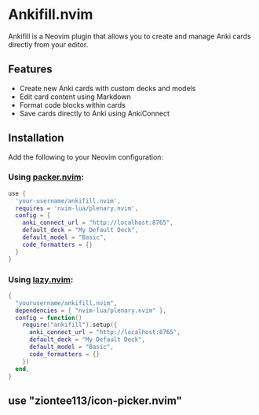 # Ankifill.nvim

Ankifill is a Neovim plugin that allows you to create and manage Anki cards directly from your editor.

## Features

- Create new Anki cards with custom decks and models
- Edit card content using Markdown
- Format code blocks within cards
- Save cards directly to Anki using AnkiConnect

## Installation

Add the following to your Neovim configuration:

### Using [packer.nvim](https://github.com/wbthomason/packer.nvim):

```lua
use {
  'your-username/ankifill.nvim',
  requires = 'nvim-lua/plenary.nvim',
  config = {
    anki_connect_url = "http://localhost:8765",
    default_deck = "My Default Deck",
    default_model = "Basic",
    code_formatters = {}
  }
}
```

### Using [lazy.nvim](https://github.com/folke/lazy.nvim):

```lua
{
  "yourusername/ankifill.nvim",
  dependencies = { "nvim-lua/plenary.nvim" },
  config = function()
    require("ankifill").setup({
      anki_connect_url = "http://localhost:8765",
      default_deck = "My Default Deck",
      default_model = "Basic",
      code_formatters = {}
    })
  end,
}
```

## use "ziontee113/icon-picker.nvim"
